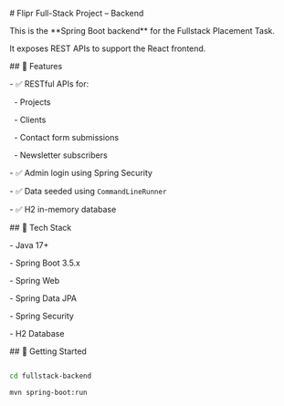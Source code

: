 \# Flipr Full-Stack Project – Backend



This is the \*\*Spring Boot backend\*\* for the Fullstack Placement Task.  

It exposes REST APIs to support the React frontend.



\## 🔧 Features



\- ✅ RESTful APIs for:

&nbsp; - Projects

&nbsp; - Clients

&nbsp; - Contact form submissions

&nbsp; - Newsletter subscribers

\- ✅ Admin login using Spring Security

\- ✅ Data seeded using `CommandLineRunner`

\- ✅ H2 in-memory database



\## 🧰 Tech Stack



\- Java 17+

\- Spring Boot 3.5.x

\- Spring Web

\- Spring Data JPA

\- Spring Security

\- H2 Database



\## 🔧 Getting Started



```bash

cd fullstack-backend

mvn spring-boot:run



